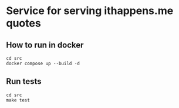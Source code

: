 # Service for serving ithappens.me quotes

## How to run in docker

```shell
cd src
docker compose up --build -d
```

## Run tests

```shell
cd src
make test
```